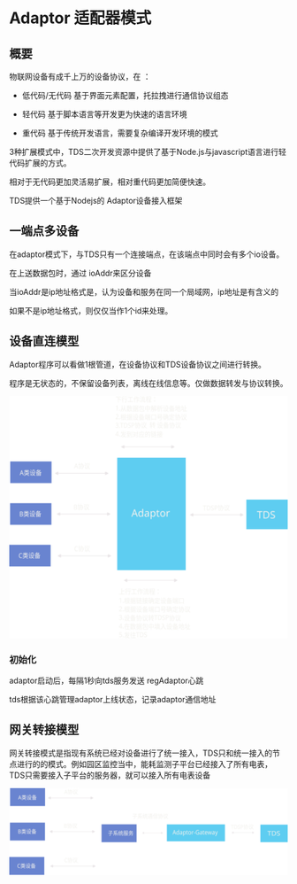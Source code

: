 # Adaptor 适配器模式

## 概要

物联网设备有成千上万的设备协议，在 ：

* 低代码/无代码    基于界面元素配置，托拉拽进行通信协议组态

* 轻代码  基于脚本语言等开发更为快速的语言环境

* 重代码  基于传统开发语言，需要复杂编译开发环境的模式      

3种扩展模式中，TDS二次开发资源中提供了基于Node.js与javascript语言进行轻代码扩展的方式。

相对于无代码更加灵活易扩展，相对重代码更加简便快速。

TDS提供一个基于Nodejs的 Adaptor设备接入框架

## 一端点多设备

在adaptor模式下，与TDS只有一个连接端点，在该端点中同时会有多个io设备。

在上送数据包时，通过 ioAddr来区分设备

当ioAddr是ip地址格式是，认为设备和服务在同一个局域网，ip地址是有含义的

如果不是ip地址格式，则仅仅当作1个id来处理。

## 设备直连模型

Adaptor程序可以看做1根管道，在设备协议和TDS设备协议之间进行转换。

程序是无状态的，不保留设备列表，离线在线信息等。仅做数据转发与协议转换。

<img title="" src="./core/adp-device.svg" alt="" width="520">

### 初始化

adaptor启动后，每隔1秒向tds服务发送 regAdaptor心跳

tds根据该心跳管理adaptor上线状态，记录adaptor通信地址

## 网关转接模型

网关转接模式是指现有系统已经对设备进行了统一接入，TDS只和统一接入的节点进行的的模式。例如园区监控当中，能耗监测子平台已经接入了所有电表，TDS只需要接入子平台的服务器，就可以接入所有电表设备



![](./core/adp-gateway.svg)
